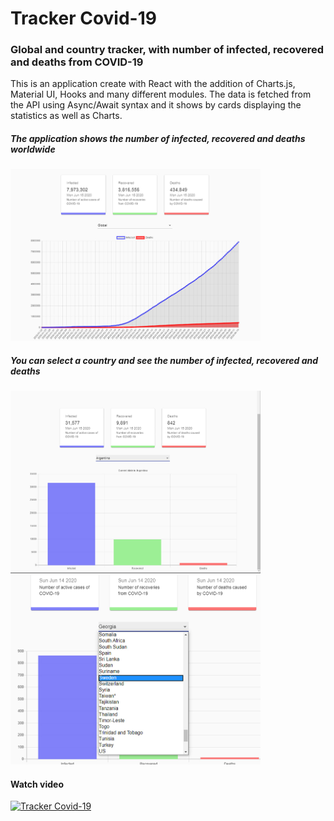 
# Tracker Covid-19

### Global and country tracker, with number of infected, recovered and deaths from COVID-19

This is an application create with React with the addition of Charts.js, Material UI, Hooks and many different modules. The data is fetched from the API using Async/Await syntax and it shows by cards displaying the statistics as well as Charts.

##### The application shows the number of infected, recovered and deaths worldwide
<img src="https://github.com/gimenab/covid-19/blob/master/src/images/covid-19-3.jpg" alt="covid-19 tracker" width="400"/>

##### You can select a country and see the number of infected, recovered and deaths
<img src="https://github.com/gimenab/covid-19/blob/master/src/images/covid-19-4.jpg" alt="covid-19 tracker" width="400"/>
<img src="https://github.com/gimenab/covid-19/blob/master/src/images/covid-19-6.jpg" alt="covid-19 tracker" width="400"/>

#### Watch video
[![Tracker Covid-19 ](http://img.youtube.com/vi/52ip-s2sWSw/0.jpg)](http://www.youtube.com/watch?v=52ip-s2sWSw "Tracker Covid-19 ")


